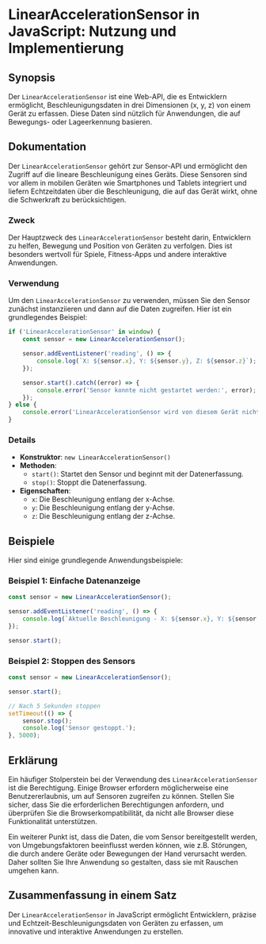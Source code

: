 <!--
Meta Description: # LinearAccelerationSensor in JavaScript: Nutzung und Implementierung ## Synopsis Der `LinearAccelerationSensor` ist eine Web-API, die es Entwicklern ...
Meta Keywords: sensor, die, linearaccelerationsensor, und, der
-->

# LinearAccelerationSensor in JavaScript: Nutzung und Implementierung

## Synopsis
Der `LinearAccelerationSensor` ist eine Web-API, die es Entwicklern ermöglicht, Beschleunigungsdaten in drei Dimensionen (x, y, z) von einem Gerät zu erfassen. Diese Daten sind nützlich für Anwendungen, die auf Bewegungs- oder Lageerkennung basieren.

## Dokumentation
Der `LinearAccelerationSensor` gehört zur Sensor-API und ermöglicht den Zugriff auf die lineare Beschleunigung eines Geräts. Diese Sensoren sind vor allem in mobilen Geräten wie Smartphones und Tablets integriert und liefern Echtzeitdaten über die Beschleunigung, die auf das Gerät wirkt, ohne die Schwerkraft zu berücksichtigen.

### Zweck
Der Hauptzweck des `LinearAccelerationSensor` besteht darin, Entwicklern zu helfen, Bewegung und Position von Geräten zu verfolgen. Dies ist besonders wertvoll für Spiele, Fitness-Apps und andere interaktive Anwendungen.

### Verwendung
Um den `LinearAccelerationSensor` zu verwenden, müssen Sie den Sensor zunächst instanziieren und dann auf die Daten zugreifen. Hier ist ein grundlegendes Beispiel:

```javascript
if ('LinearAccelerationSensor' in window) {
    const sensor = new LinearAccelerationSensor();

    sensor.addEventListener('reading', () => {
        console.log(`X: ${sensor.x}, Y: ${sensor.y}, Z: ${sensor.z}`);
    });

    sensor.start().catch((error) => {
        console.error('Sensor konnte nicht gestartet werden:', error);
    });
} else {
    console.error('LinearAccelerationSensor wird von diesem Gerät nicht unterstützt.');
}
```

### Details
- **Konstruktor**: `new LinearAccelerationSensor()`
- **Methoden**:
  - `start()`: Startet den Sensor und beginnt mit der Datenerfassung.
  - `stop()`: Stoppt die Datenerfassung.
- **Eigenschaften**:
  - `x`: Die Beschleunigung entlang der x-Achse.
  - `y`: Die Beschleunigung entlang der y-Achse.
  - `z`: Die Beschleunigung entlang der z-Achse.

## Beispiele
Hier sind einige grundlegende Anwendungsbeispiele:

### Beispiel 1: Einfache Datenanzeige
```javascript
const sensor = new LinearAccelerationSensor();

sensor.addEventListener('reading', () => {
    console.log(`Aktuelle Beschleunigung - X: ${sensor.x}, Y: ${sensor.y}, Z: ${sensor.z}`);
});

sensor.start();
```

### Beispiel 2: Stoppen des Sensors
```javascript
const sensor = new LinearAccelerationSensor();

sensor.start();

// Nach 5 Sekunden stoppen
setTimeout(() => {
    sensor.stop();
    console.log('Sensor gestoppt.');
}, 5000);
```

## Erklärung
Ein häufiger Stolperstein bei der Verwendung des `LinearAccelerationSensor` ist die Berechtigung. Einige Browser erfordern möglicherweise eine Benutzererlaubnis, um auf Sensoren zugreifen zu können. Stellen Sie sicher, dass Sie die erforderlichen Berechtigungen anfordern, und überprüfen Sie die Browserkompatibilität, da nicht alle Browser diese Funktionalität unterstützen.

Ein weiterer Punkt ist, dass die Daten, die vom Sensor bereitgestellt werden, von Umgebungsfaktoren beeinflusst werden können, wie z.B. Störungen, die durch andere Geräte oder Bewegungen der Hand verursacht werden. Daher sollten Sie Ihre Anwendung so gestalten, dass sie mit Rauschen umgehen kann.

## Zusammenfassung in einem Satz
Der `LinearAccelerationSensor` in JavaScript ermöglicht Entwicklern, präzise und Echtzeit-Beschleunigungsdaten von Geräten zu erfassen, um innovative und interaktive Anwendungen zu erstellen.